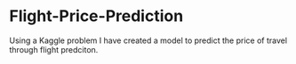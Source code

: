 # Flight-Price-Prediction
Using a Kaggle problem I have created a model to predict the price of travel through flight predciton.
